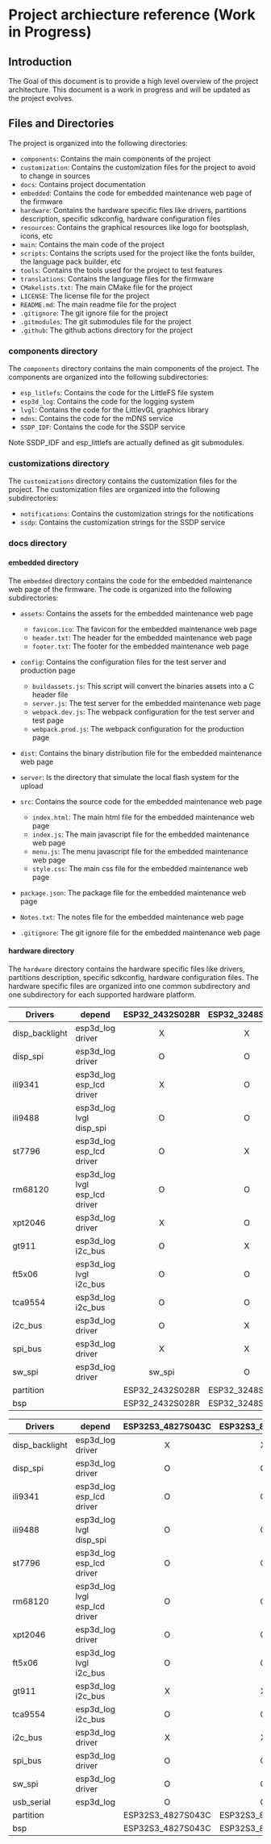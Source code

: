 # Project archiecture reference (Work in Progress)

## Introduction

The Goal of this document is to provide a high level overview of the project architecture. This document is a work in progress and will be updated as the project evolves.

## Files and Directories

The project is organized into the following directories:

- `components`: Contains the main components of the project
- `customization`: Contains the customization files for the project to avoid to change in sources
- `docs`: Contains project documentation
- `embedded`: Contains the code for embedded maintenance web page of the firmware
- `hardware`: Contains the hardware specific files like drivers, partitions description, specific sdkconfig, hardware configuration files
- `resources`: Contains the graphical resources like logo for bootsplash, icons, etc
- `main`: Contains the main code of the project   
- `scripts`: Contains the scripts used for the project like the fonts builder, the language pack builder, etc
- `tools`: Contains the tools used for the project to test features 
- `translations`: Contains the language files for the firmware
- `CMakelists.txt`: The main CMake file for the project
- `LICENSE`: The license file for the project
- `README.md`: The main readme file for the project
- `.gitignore`: The git ignore file for the project
- `.gitmodules`: The git submodules file for the project
- `.github`: The github actions directory for the project

### components directory

The `components` directory contains the main components of the project. The components are organized into the following subdirectories:

- `esp_litlefs`: Contains the code for the LittleFS file system
- `esp3d_log`: Contains the code for the logging system
- `lvgl`: Contains the code for the LittlevGL graphics library
- `mdns`: Contains the code for the mDNS service
- `SSDP_IDF`: Contains the code for the SSDP service

Note SSDP_IDF and esp_littlefs are actually defined as git submodules.

### customizations directory

The `customizations` directory contains the customization files for the project. The customization files are organized into the following subdirectories:
- `notifications`: Contains the customization strings for the notifications
- `ssdp`: Contains the customization strings for the SSDP service

### docs directory


#### embedded directory

The `embedded` directory contains the code for the embedded maintenance web page of the firmware. The code is organized into the following subdirectories:
- `assets`: Contains the assets for the embedded maintenance web page
    * `favicon.ico`: The favicon for the embedded maintenance web page
    * `header.txt`: The header for the embedded maintenance web page
    * `footer.txt`: The footer for the embedded maintenance web page

- `config`: Contains the configuration files for the test server and production page
    * `buildassets.js`: This script will convert the binaries assets into a C header file
    * `server.js`: The test server for the embedded maintenance web page
    * `webpack.dev.js`: The webpack configuration for the test server and test page
    * `webpack.prod.js`: The webpack configuration for the production page
- `dist`: Contains the binary distribution file for the embedded maintenance web page
- `server`: Is the directory that simulate the local flash system for the upload
- `src`: Contains the source code for the embedded maintenance web page
    * `index.html`: The main html file for the embedded maintenance web page
    * `index.js`: The main javascript file for the embedded maintenance web page
    * `menu.js`: The menu javascript file for the embedded maintenance web page
    * `style.css`: The main css file for the embedded maintenance web page
- `package.json`: The package file for the embedded maintenance web page
- `Notes.txt`: The notes file for the embedded maintenance web page
- `.gitignore`: The git ignore file for the embedded maintenance web page


#### hardware directory

The `hardware` directory contains the hardware specific files like drivers, partitions description, specific sdkconfig, hardware configuration files. The hardware specific files are organized into one common subdirectory and one subdirectory for each supported hardware platform.


| Drivers | depend | ESP32_2432S028R |  ESP32_3248S035C | ESP32_3248S035R | ESP32_ROTRICS_DEXARM35| ESP32_CUSTOM |
|---|---|:---:|:--:|:--:|:--:|:--:|
|disp_backlight|esp3d_log driver| X | X | X | O | O|
|disp_spi| esp3d_log driver | O |  O  | O | X | O |
|ili9341|esp3d_log esp_lcd driver| X |  O | O | O | O |
|ili9488| esp3d_log lvgl disp_spi | O |  O | O | X | O |
|st7796|esp3d_log esp_lcd driver| O |  X | X | O | O |
|rm68120|esp3d_log lvgl esp_lcd driver| O |  O | O | O| O |
|xpt2046|esp3d_log driver| X |  O | X | X| O |
|gt911|esp3d_log i2c_bus| O | X | O | O| O |
|ft5x06|esp3d_log lvgl i2c_bus| O |  O | O | O| O
|tca9554|esp3d_log i2c_bus| O |  O | O | O| O |
|i2c_bus|esp3d_log driver| O | X | O| O| O |
|spi_bus|esp3d_log driver| X |  X | X | X| O
|sw_spi|esp3d_log driver| sw_spi |  O | O | O| O
|partition|| ESP32_2432S028R |  ESP32_3248S035C | ESP32_3248S035R | ESP32_ROTRICS_DEXARM35 | ESP32_CUSTOM
|bsp|| ESP32_2432S028R |  ESP32_3248S035C | ESP32_3248S035R | ESP32_ROTRICS_DEXARM35 | ESP32_CUSTOM


| Drivers | depend | ESP32S3_4827S043C | ESP32S3_8048S043C | ESP32S3_8048S050C | ESP32S3_8048S070C | ESP32S3_BZM_TFT35_GT911 | ESP32S3_HMI43V3 | ESP32S3_ZX3D50CE02S_USRC_4832 | ESP32S3_CUSTOM|
|---|---|:--:|:--:|:--:|:--:|:--:|:--:|:--:|:--:|
|disp_backlight|esp3d_log driver| X | X | X | X | X | O | O | O |
|disp_spi| esp3d_log driver | O | O | O | O | O | O | O | O |
|ili9341|esp3d_log esp_lcd driver| O | O | O | O | O | O | O | O |
|ili9488|esp3d_log lvgl disp_spi| O | O | O | O | O | O | O | O |
|st7796|esp3d_log esp_lcd driver| O | O | O | O | X | O | X | O|
|rm68120|esp3d_log lvgl esp_lcd driver| O | O | O | O | O | X | O | O |
|xpt2046|esp3d_log driver| O | O | O | O | O | O | O | O|
|ft5x06|esp3d_log lvgl i2c_bus| O | O | O| O | O | X | X | O|
|gt911|esp3d_log i2c_bus| X | X | X | X | X | O | O | O |
|tca9554|esp3d_log i2c_bus| O | O | O | O | O | X | O | O|
|i2c_bus|esp3d_log driver| X | X | X | X | X | X | X | O|
|spi_bus|esp3d_log driver|  O | O | O | O | O | O | O | O|
|sw_spi|esp3d_log driver| O | O | O | O | O | O | O | O |
|usb_serial|esp3d_log| O | O | O | O | X | X | X | X |
|partition|| ESP32S3_4827S043C | ESP32S3_8048S043C | ESP32S3_8048S050C | ESP32S3_8048S070C | ESP32S3_BZM_TFT35_GT911 | ESP32S3_HMI43V3 | ESP32S3_ZX3D50CE02S_USRC_4832 | ESP32S3_CUSTOM|
|bsp|| ESP32S3_4827S043C | ESP32S3_8048S043C | ESP32S3_8048S050C | ESP32S3_8048S070C | ESP32S3_BZM_TFT35_GT911 | ESP32S3_HMI43V3 | ESP32S3_ZX3D50CE02S_USRC_4832 | ESP32S3_CUSTOM|